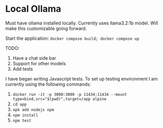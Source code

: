 # Local Ollama

Must have ollama installed locally. Currently uses llama3.2:1b model. Will make this customizable going forward.

Start the application:
```docker compose build; docker compose up```

TODO:
1. Have a chat side bar
2. Support for other models 
3. Add tests

I have began writing Javascript tests. To set up testing environment I am currently using the following commands:

1. ```docker run -it -p 3000:3000 -p 11434:11434 --mount type=bind,src="$(pwd)",target=/app alpine ```
2. ```cd app```
3. ```apk add nodejs npm```
4. ```npm install```
5. ```npm test```